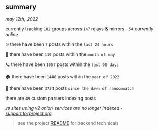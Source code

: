 
## summary
_may 12th, 2022_

currently tracking `102` groups across `147` relays & mirrors - _`54` currently online_

⏲ there have been `7` posts within the `last 24 hours`

🦈 there have been `119` posts within the `month of may`

🪐 there have been `1057` posts within the `last 90 days`

🏚 there have been `1448` posts within the `year of 2022`

🦕 there have been `3734` posts `since the dawn of ransomwatch`

there are `49` custom parsers indexing posts

_`20` sites using v2 onion services are no longer indexed - [support.torproject.org](https://support.torproject.org/onionservices/v2-deprecation/)_

> see the project [README](https://github.com/thetanz/ransomwatch#ransomwatch--) for backend technicals

